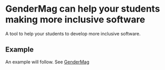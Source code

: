 # GenderMag can help your students making more inclusive software

A tool to help your students to develop more inclusive software.

## Example

An example will follow. See [GenderMag](https://gendermag.org/) 